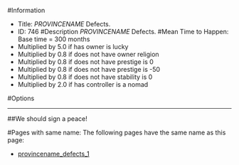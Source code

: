 #Information
 - Title: $PROVINCENAME$ Defects.
 - ID: 746
#Description
$PROVINCENAME$ Defects.
#Mean Time to Happen:
Base time = 300 months
 - Multiplied by 5.0 if has owner is lucky
 - Multiplied by 0.8 if does not have owner religion
 - Multiplied by 0.8 if does not have prestige is 0
 - Multiplied by 0.8 if does not have prestige is -50
 - Multiplied by 0.8 if does not have stability is 0
 - Multiplied by 2.0 if has controller is a nomad

#Options

___
##We should sign a peace!


#Pages with same name:
The following pages have the same name as this page:
 - [provincename_defects_1](provincename_defects_1.md)
